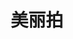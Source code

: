 ---
description: 美颜app，用来蒙蔽异性的。
layout: post
results:
- primaryGenreName: Photo & Video
  version: '1.2.1'
  artworkUrl100: http://a1110.phobos.apple.com/us/r30/Purple4/v4/7f/bc/45/7fbc45d2-e3d4-96a2-fd8b-2cac9f28d4c7/mzl.qrmkhpvs.png
  trackViewUrl: https://itunes.apple.com/cn/app/mei-li-pai/id599534650?mt=8&uo=4
  artworkUrl60: http://a1084.phobos.apple.com/us/r30/Purple/v4/1e/3f/fc/1e3ffc15-8f8e-4afc-c16f-5c687997b452/logo.png
  userRatingCountForCurrentVersion: 75
  sellerName: Fotoable, Inc.
  supportedDevices:
  - iPadFourthGen
  - iPad2Wifi
  - iPhone-3GS
  - iPhone5s
  - iPodTouchourthGen
  - iPad23G
  - iPhone5
  - iPadFourthGen4G
  - iPhone5c
  - iPhone4
  - iPadThirdGen
  - iPadThirdGen4G
  - iPadMini4G
  - iPhone4S
  - iPodTouchFifthGen
  - iPadMini
  genres:
  - 摄影与录像
  - 社交
  trackName: 美丽拍
  description: '实时美肤、畅爽连拍、视频美颜……比神器更懂你的自拍小心思！

    【11月30日开启活动：只要分享一张图，即送大牌化妆品试用装】

    ---------------------------------

    【自拍 实时美肤】在你按快门前、摆pose时，磨皮美白瘦脸已经同步了！打开相机即刻美肤。

    【连拍 批量选图】“咔、咔、咔”按几下拍几张，等你拍爽再批量挑选！让你一次拍个够。

    【视频 动态美颜】拍美颜视频，“你看呦~伦家除了照片，视频里皮肤也超好的！^o^”。

    【拼图 高端模板】模特、摄影师们最爱的时尚拼图样式！拼一次，你马上爱不释手。


    合作联系：新浪微博@玩图 support@fotoable.com'
  price: 0
  trackId: 599534650
  releaseDate: '2013-11-21T03:26:14Z'
  screenshotUrls:
  - http://a4.mzstatic.com/us/r30/Purple4/v4/93/be/95/93be956a-669f-261d-d54c-3ff700391c7b/screen1136x1136.jpeg
  - http://a5.mzstatic.com/us/r30/Purple4/v4/b5/20/38/b52038f7-238a-370f-087a-4b7ea69c2493/screen1136x1136.jpeg
  - http://a5.mzstatic.com/us/r30/Purple/v4/86/ef/ab/86efab93-a562-cb6b-c041-d7a52677014b/screen1136x1136.jpeg
  - http://a1.mzstatic.com/us/r30/Purple6/v4/0a/9b/40/0a9b40b3-59c6-5cff-7a75-c3c35677704b/screen1136x1136.jpeg
  - http://a3.mzstatic.com/us/r30/Purple4/v4/9e/fd/53/9efd535d-aa6c-1870-97c7-29bb7aad126b/screen1136x1136.jpeg
  artistViewUrl: https://itunes.apple.com/cn/artist/fotoable-inc./id433373211?uo=4
  primaryGenreId: 6008
  userRatingCount: 97
  averageUserRatingForCurrentVersion: 4.5
  kind: software
  fileSizeBytes: '37123975'
  bundleId: com.fotoable.beautycam
  releaseNotes: Bug fixed
  trackContentRating: 4+
  artistName: Fotoable, Inc.
  trackCensoredName: 美丽拍
  isGameCenterEnabled: false
  contentAdvisoryRating: 4+
  languageCodesISO2A:
  - ZH
  - EN
  - ZH
  - ZH
  averageUserRating: 4.5
  features:
  - iosUniversal
  wrapperType: software
  artworkUrl512: http://a1110.phobos.apple.com/us/r30/Purple4/v4/7f/bc/45/7fbc45d2-e3d4-96a2-fd8b-2cac9f28d4c7/mzl.qrmkhpvs.png
  formattedPrice: 免费
  artistId: 433373211
  genreIds:
  - '6008'
  - '6005'
  currency: CNY
  ipadScreenshotUrls:
  - http://a3.mzstatic.com/us/r30/Purple/v4/68/9f/3d/689f3d0f-2db1-daa2-046d-b140d4ea6a8a/screen480x480.jpeg
  - http://a2.mzstatic.com/us/r30/Purple6/v4/ce/92/90/ce92908b-0285-c35a-7acc-ea923ddfe22d/screen480x480.jpeg
  - http://a4.mzstatic.com/us/r30/Purple/v4/ee/6f/f5/ee6ff5ce-f4d7-1546-1500-8f46f36a6823/screen480x480.jpeg
  - http://a4.mzstatic.com/us/r30/Purple4/v4/ce/58/7b/ce587bb5-6a70-eab7-7504-dc81d564452b/screen480x480.jpeg
  - http://a4.mzstatic.com/us/r30/Purple/v4/4f/97/ae/4f97ae94-8f1d-065b-cb11-1c29097b3fd0/screen480x480.jpeg
category: 摄影与录像
tags: tag1
resultCount: 1
title: 美丽拍

---